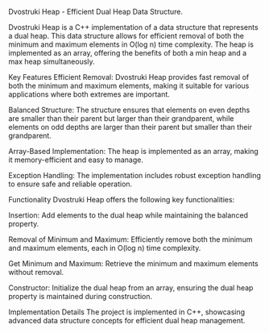 Dvostruki Heap - Efficient Dual Heap Data Structure.

Dvostruki Heap is a C++ implementation of a data structure that represents a dual heap. This data structure allows for efficient removal of both the minimum and maximum elements in O(log n) time complexity. The heap is implemented as an array, offering the benefits of both a min heap and a max heap simultaneously.

Key Features
Efficient Removal: Dvostruki Heap provides fast removal of both the minimum and maximum elements, making it suitable for various applications where both extremes are important.

Balanced Structure: The structure ensures that elements on even depths are smaller than their parent but larger than their grandparent, while elements on odd depths are larger than their parent but smaller than their grandparent.

Array-Based Implementation: The heap is implemented as an array, making it memory-efficient and easy to manage.

Exception Handling: The implementation includes robust exception handling to ensure safe and reliable operation.

Functionality
Dvostruki Heap offers the following key functionalities:

Insertion: Add elements to the dual heap while maintaining the balanced property.

Removal of Minimum and Maximum: Efficiently remove both the minimum and maximum elements, each in O(log n) time complexity.

Get Minimum and Maximum: Retrieve the minimum and maximum elements without removal.

Constructor: Initialize the dual heap from an array, ensuring the dual heap property is maintained during construction.

Implementation Details
The project is implemented in C++, showcasing advanced data structure concepts for efficient dual heap management.
